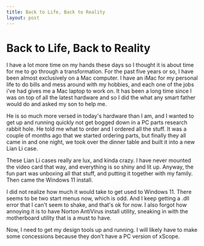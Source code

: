 ```yaml
---
title: Back to Life, Back to Reality
layout: post
---
```


# Back to Life, Back to Reality


I have a lot more time on my hands these days so I thought it is about time for me to go through a transformation. For the past five years or so, I have been almost exclusively on a Mac computer. I have an iMac for my personal life to do bills and mess around with my hobbies, and each one of the jobs i've had gives me a Mac laptop to work on. It has been a long time since I was on top of all the latest hardware and so I did the what any smart father would do and asked my son to help me. 

He is so much more versed in today's hardware than I am, and I wanted to get up and running quickly not get bogged down in a PC parts research rabbit hole. He told me what to order and I ordered all the stuff. It was a couple of months ago that we started ordering parts, but finally they all came in and one night, we took over the dinner table and built it into a new Lian Li case.

These Lian Li cases really are lux, and kinda crazy. I have never mounted the video card that way, and everything is so shiny and lit up. Anyway, the fun part was unboxing all that stuff, and putting it together with my family. Then came the Windows 11 install. 

I did not realize how much it would take to get used to Windows 11. There seems to be two start menus now, which is odd. And I keep getting a .dll error that I can't seem to shake, and that's ok for now. I also forgot how annoying it is to have Norton AntiVirus install utility, sneaking in with the motherboard utility that is a must to have.   

Now, I need to get my design tools up and running. I will likely have to make some concessions because they don't have a PC version of xScope. 
